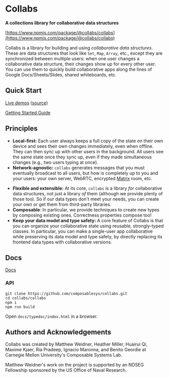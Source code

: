 # Collabs

**A collections library for collaborative data structures**

[https://www.npmjs.com/package/@collabs/collabs](https://www.npmjs.com/package/@collabs/collabs)

Collabs is a library for building and using _collaborative data structures_. These are data structures that look like `Set`, `Map`, `Array`, etc., except they are synchronized between multiple users: when one user changes a collaborative data structure, their changes show up for every other user. You can use them to quickly build collaborative apps along the lines of Google Docs/Sheets/Slides, shared whiteboards, etc.

## Quick Start

[Live demos](https://compoventuals-tests.herokuapp.com/) ([source](https://github.com/composablesys/collabs/tree/master/demos))

[Getting Started Guide](https://github.com/composablesys/collabs/tree/master/collabs/docs/getting_started_guide.md)

## Principles

- **Local-first:** Each user always keeps a full copy of the state on their own device and sees their own changes immediately, even when offline. They can then sync up with other users in the background. All users see the same state once they sync up, even if they made simultaneous changes (e.g., two users typing at once).
- **Network-agnostic:** `collabs` generates messages that you must eventually broadcast to all users, but how is completely up to you and your users: your own server, WebRTC, encrypted [Matrix](matrix.org) room, etc.
<!-- TODO: link to zero-hosting deployment options (use someone else's); links to docs on each option. Networks page with all options? -->
- **Flexible and extensible:** At its core, `collabs` is a library _for_ collaborative data structures, not just a library _of_ them (although we provide plenty of those too). So if our data types don't meet your needs, you can create your own or get them from third-party libraries.
- **Composable**: In particular, we provide techniques to create new types by composing existing ones. Correctness properties compose too!
- **Keep your data model and type safety:** A core feature of Collabs is that you can organize your collaborative state using reusable, strongly-typed classes. In particular, you can make a single-user app collaborative while preserving its data model and type safety, by directly replacing its frontend data types with collaborative versions.

## Docs

[Docs](https://github.com/composablesys/collabs/tree/master/collabs/docs#readme)

### API

```
git clone https://github.com/composablesys/collabs.git
cd collabs/collabs
npm i
npm run build
```

Open `docs/typedoc/index.html` in a browser.

## Authors and Acknowledgements

Collabs was created by Matthew Weidner, Heather Miller, Huairui Qi, Maxime Kjaer, Ria Pradeep, Ignacio Maronna, and Benito Geordie at Carnegie Mellon University's Composable Systems Lab.

Matthew Weidner's work on the project is supported by an NDSEG Fellowship sponsored by the US Office of Naval Research.
